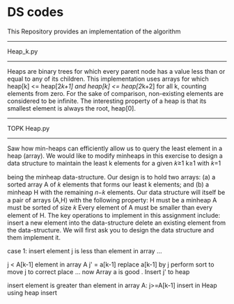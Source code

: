 # DS codes 
 
This Repository  provides an implementation of the algorithm



*************
Heap_k.py
*************
Heaps are binary trees for which every parent node has a value less than or equal to any of its children. This implementation uses arrays for which heap[k] <= heap[2*k+1] and heap[k] <= heap[2*k+2] for all k, counting elements from zero. For the sake of comparison, non-existing elements are considered to be infinite. The interesting property of a heap is that its smallest element is always the root, heap[0].



************
TOPK Heap.py
************
Saw how min-heaps can efficiently allow us to query the least element in a heap (array). We would like to modify minheaps in this exercise to design a data structure to maintain the least k elements for a given  𝑘≥1
k≥1 with 𝑘=1
 
being the minheap data-structure.
Our design is to hold two arrays:
(a) a sorted array A of  𝑘  elements that forms our least k elements; and
(b) a minheap H with the remaining  𝑛−𝑘  elements.
Our data structure will itself be a pair of arrays (A,H) with the following property:
H must be a minheap
A must be sorted of size  𝑘
Every element of A must be smaller than every element of H.
The key operations to implement in this assignment include:
insert a new element into the data-structure
delete an existing element from the data-structure.
We will first ask you to design the data structure and them implement it.

case 1:
 insert element j is less than element in array ...

j < A[k-1] element in array A 
 j' = a[k-1]
replace a[k-1] by j
perform sort to move j to correct place ... now Array a is good .
Insert j' to heap

insert element is greater than element in array A:
j>=A[k-1]
insert in Heap using heap insert

